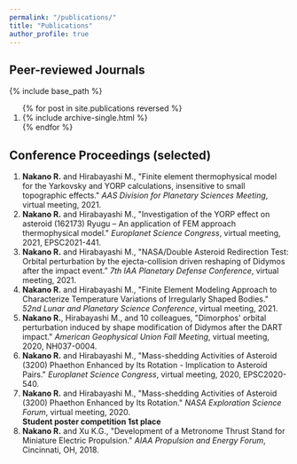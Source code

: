 ```yaml
---
permalink: "/publications/"
title: "Publications"
author_profile: true
---
```


## Peer-reviewed Journals
{% include base_path %}

<ol>
{% for post in site.publications reversed %}
        <li>
            {% include archive-single.html %}
        </li>
{% endfor %}
</ol>

## Conference Proceedings (selected)
<ol>
    <li><strong>Nakano R.</strong> and Hirabayashi M., "Finite element
        thermophysical model for the Yarkovsky and YORP calculations,
        insensitive to small topographic effects."
        <i>AAS Division for Planetary Sciences Meeting</i>, virtual meeting, 2021.
        </li>
    <li><strong>Nakano R.</strong> and Hirabayashi M., "Investigation of
        the YORP effect on asteroid (162173) Ryugu – An application of FEM
        approach thermophysical model."
        <i>Europlanet Science Congress</i>, virtual meeting, 2021, EPSC2021-441.
        </li>
    <li><strong>Nakano R.</strong> and Hirabayashi M., "NASA/Double Asteroid
        Redirection Test: Orbital perturbation by the ejecta-collision driven
        reshaping of Didymos after the impact event.”
        <i>7th IAA Planetary Defense Conference</i>, virtual meeting, 2021.
        </li>
    <li><strong>Nakano R.</strong> and Hirabayashi M., "Finite Element Modeling
        Approach to Characterize Temperature Variations of
        Irregularly Shaped Bodies."
        <i>52nd Lunar and Planetary Science Conference</i>, virtual meeting, 2021.
        </li>
    <li><strong>Nakano R.</strong>, Hirabayashi M., and 10 colleagues,
        "Dimorphos' orbital perturbation induced by shape modification of
        Didymos after the DART impact."
        <i>American Geophysical Union Fall Meeting</i>, virtual meeting, 2020, NH037-0004.
        </li>
    <li><strong>Nakano R.</strong> and Hirabayashi M., "Mass-shedding Activities
        of Asteroid (3200) Phaethon Enhanced by Its Rotation - Implication to
        Asteroid Pairs."
        <i>Europlanet Science Congress</i>, virtual meeting, 2020, EPSC2020-540.
        </li>
    <li><strong>Nakano R.</strong> and Hirabayashi M., "Mass-shedding Activities
        of Asteroid (3200) Phaethon Enhanced by Its Rotation."
        <i>NASA Exploration Science Forum</i>, virtual meeting, 2020. <br>
        <strong>Student poster competition 1st place</strong>
        </li>
    <li><strong>Nakano R.</strong> and Xu K.G., "Development of a Metronome
        Thrust Stand for Miniature Electric Propulsion."
        <i>AIAA Propulsion and Energy Forum</i>, Cincinnati, OH, 2018.
        </li>
</ol>
